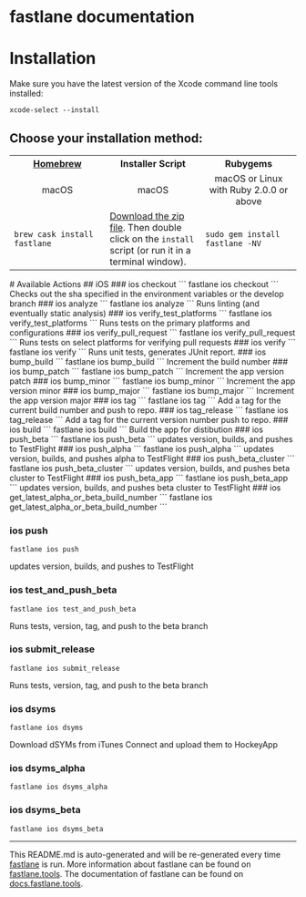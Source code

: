 fastlane documentation
================
# Installation

Make sure you have the latest version of the Xcode command line tools installed:

```
xcode-select --install
```

## Choose your installation method:

<table width="100%" >
<tr>
<th width="33%"><a href="http://brew.sh">Homebrew</a></td>
<th width="33%">Installer Script</td>
<th width="33%">Rubygems</td>
</tr>
<tr>
<td width="33%" align="center">macOS</td>
<td width="33%" align="center">macOS</td>
<td width="33%" align="center">macOS or Linux with Ruby 2.0.0 or above</td>
</tr>
<tr>
<td width="33%"><code>brew cask install fastlane</code></td>
<td width="33%"><a href="https://download.fastlane.tools">Download the zip file</a>. Then double click on the <code>install</code> script (or run it in a terminal window).</td>
<td width="33%"><code>sudo gem install fastlane -NV</code></td>
</tr>
</table>
# Available Actions
## iOS
### ios checkout
```
fastlane ios checkout
```
Checks out the sha specified in the environment variables or the develop branch
### ios analyze
```
fastlane ios analyze
```
Runs linting (and eventually static analysis)
### ios verify_test_platforms
```
fastlane ios verify_test_platforms
```
Runs tests on the primary platforms and configurations
### ios verify_pull_request
```
fastlane ios verify_pull_request
```
Runs tests on select platforms for verifying pull requests
### ios verify
```
fastlane ios verify
```
Runs unit tests, generates JUnit report.
### ios bump_build
```
fastlane ios bump_build
```
Increment the build number
### ios bump_patch
```
fastlane ios bump_patch
```
Increment the app version patch
### ios bump_minor
```
fastlane ios bump_minor
```
Increment the app version minor
### ios bump_major
```
fastlane ios bump_major
```
Increment the app version major
### ios tag
```
fastlane ios tag
```
Add a tag for the current build number and push to repo.
### ios tag_release
```
fastlane ios tag_release
```
Add a tag for the current version number push to repo.
### ios build
```
fastlane ios build
```
Build the app for distibution
### ios push_beta
```
fastlane ios push_beta
```
updates version, builds, and pushes to TestFlight
### ios push_alpha
```
fastlane ios push_alpha
```
updates version, builds, and pushes alpha to TestFlight
### ios push_beta_cluster
```
fastlane ios push_beta_cluster
```
updates version, builds, and pushes beta cluster to TestFlight
### ios push_beta_app
```
fastlane ios push_beta_app
```
updates version, builds, and pushes beta cluster to TestFlight
### ios get_latest_alpha_or_beta_build_number
```
fastlane ios get_latest_alpha_or_beta_build_number
```

### ios push
```
fastlane ios push
```
updates version, builds, and pushes to TestFlight
### ios test_and_push_beta
```
fastlane ios test_and_push_beta
```
Runs tests, version, tag, and push to the beta branch
### ios submit_release
```
fastlane ios submit_release
```
Runs tests, version, tag, and push to the beta branch
### ios dsyms
```
fastlane ios dsyms
```
Download dSYMs from iTunes Connect and upload them to HockeyApp
### ios dsyms_alpha
```
fastlane ios dsyms_alpha
```

### ios dsyms_beta
```
fastlane ios dsyms_beta
```


----

This README.md is auto-generated and will be re-generated every time [fastlane](https://fastlane.tools) is run.
More information about fastlane can be found on [fastlane.tools](https://fastlane.tools).
The documentation of fastlane can be found on [docs.fastlane.tools](https://docs.fastlane.tools).
